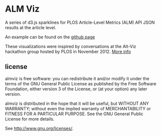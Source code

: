 # ALM Viz #
A series of d3.js sparklines for PLOS Article-Level Metrics (ALM) API JSON results at the article level. 

An example can be found on the [github page](http://jalperin.github.io/almviz/)

These visualizations were inspired by conversations at the Alt-Viz hackathon group hosted by PLOS in November 2012. [More info](http://article-level-metrics.plos.org/alm-workshop-2012/hackathon/#altviz)

license
-------

almviz is free software: you can redistribute it and/or modify
it under the terms of the GNU General Public License as published by
the Free Software Foundation, either version 3 of the License, or
(at your option) any later version.

almviz is distributed in the hope that it will be useful,
but WITHOUT ANY WARRANTY; without even the implied warranty of
MERCHANTABILITY or FITNESS FOR A PARTICULAR PURPOSE.  See the
GNU General Public License for more details.

See <http://www.gnu.org/licenses/>.